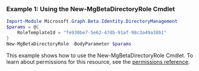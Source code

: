 ### Example 1: Using the New-MgBetaDirectoryRole Cmdlet
```powershell
Import-Module Microsoft.Graph.Beta.Identity.DirectoryManagement
$params = @{
	RoleTemplateId = "fe930be7-5e62-47db-91af-98c3a49a38b1"
}
New-MgBetaDirectoryRole -BodyParameter $params
```
This example shows how to use the New-MgBetaDirectoryRole Cmdlet.
To learn about permissions for this resource, see the [permissions reference](/graph/permissions-reference).
